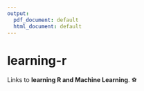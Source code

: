 ```yaml
---
output:
  pdf_document: default
  html_document: default
---
```

# learning-r
Links to **learning R and Machine Learning**. :soccer: